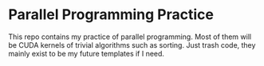 # Parallel Programming Practice
This repo contains my practice of parallel programming. Most of them will be CUDA kernels of trivial algorithms such as sorting. Just trash code, they mainly exist to be my future templates if I need.
